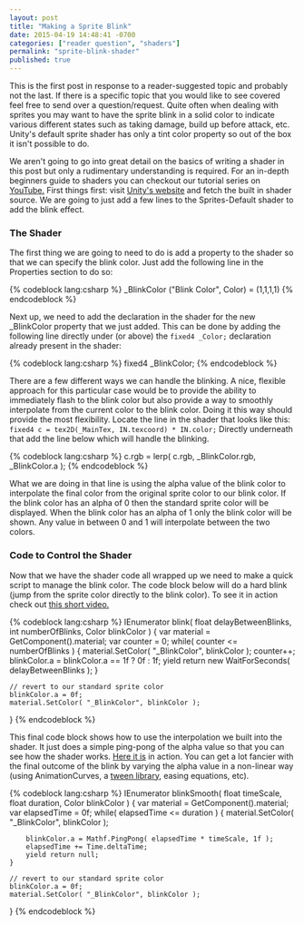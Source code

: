 ```yaml
---
layout: post
title: "Making a Sprite Blink"
date: 2015-04-19 14:48:41 -0700
categories: ["reader question", "shaders"]
permalink: "sprite-blink-shader"
published: true
---
```



This is the first post in response to a reader-suggested topic and probably not the last. If there is a specific topic that you would like to see covered feel free to send over a question/request. Quite often when dealing with sprites you may want to have the sprite blink in a solid color to indicate various different states such as taking damage, build up before attack, etc. Unity's default sprite shader has only a tint color property so out of the box it isn't possible to do.


<!-- more -->


We aren't going to go into great detail on the basics of writing a shader in this post but only a rudimentary understanding is required. For an in-depth beginners guide to shaders you can checkout our tutorial series on <a href="https://www.youtube.com/playlist?list=PLb8LPjN5zpx1tauZfNE1cMIIPy15UlJNZ">YouTube.</a> First things first: visit <a href="http://unity3d.com/get-unity/download/archive">Unity's website</a> and fetch the built in shader source. We are going to just add a few lines to the Sprites-Default shader to add the blink effect.


### The Shader

The first thing we are going to need to do is add a property to the shader so that we can specify the blink color. Just add the following line in the Properties section to do so:

{% codeblock lang:csharp %}
_BlinkColor ("Blink Color", Color) = (1,1,1,1)
{% endcodeblock %}


Next up, we need to add the declaration in the shader for the new _BlinkColor property that we just added. This can be done by adding the following line directly under (or above) the `fixed4 _Color;` declaration already present in the shader:

{% codeblock lang:csharp %}
fixed4 _BlinkColor;
{% endcodeblock %}


There are a few different ways we can handle the blinking. A nice, flexible approach for this particular case would be to provide the ability to immediately flash to the blink color but also provide a way to smoothly interpolate from the current color to the blink color. Doing it this way should provide the most flexibility. Locate the line in the shader that looks like this:
`fixed4 c = tex2D(_MainTex, IN.texcoord) * IN.color;`
Directly underneath that add the line below which will handle the blinking.


{% codeblock lang:csharp %}
c.rgb = lerp( c.rgb, _BlinkColor.rgb, _BlinkColor.a );
{% endcodeblock %}


What we are doing in that line is using the alpha value of the blink color to interpolate the final color from the original sprite color to our blink color. If the blink color has an alpha of 0 then the standard sprite color will be displayed. When the blink color has an alpha of 1 only the blink color will be shown. Any value in between 0 and 1 will interpolate between the two colors.


### Code to Control the Shader

Now that we have the shader code all wrapped up we need to make a quick script to manage the blink color. The code block below will do a hard blink (jump from the sprite color directly to the blink color). To see it in action check out <a href="http://cl.ly/ai7N">this short video.</a>


{% codeblock lang:csharp %}
IEnumerator blink( float delayBetweenBlinks, int numberOfBlinks, Color blinkColor )
{
	var material = GetComponent<SpriteRenderer>().material;
	var counter = 0;
	while( counter <= numberOfBlinks )
	{
		material.SetColor( "_BlinkColor", blinkColor );
		counter++;
		blinkColor.a = blinkColor.a == 1f ? 0f : 1f;
		yield return new WaitForSeconds( delayBetweenBlinks );
	}

	// revert to our standard sprite color
	blinkColor.a = 0f;
	material.SetColor( "_BlinkColor", blinkColor );
}
{% endcodeblock %}


This final code block shows how to use the interpolation we built into the shader. It just does a simple ping-pong of the alpha value so that you can see how the shader works. <a href="http://cl.ly/ai82">Here it is</a> in action. You can get a lot fancier with the final outcome of the blink by varying the alpha value in a non-linear way (using AnimationCurves, a <a href="/anatomy-of-a-tween-lib/">tween library</a>, easing equations, etc).


{% codeblock lang:csharp %}
IEnumerator blinkSmooth( float timeScale, float duration, Color blinkColor )
{
	var material = GetComponent<SpriteRenderer>().material;
	var elapsedTime = 0f;
	while( elapsedTime <= duration )
	{
		material.SetColor( "_BlinkColor", blinkColor );

		blinkColor.a = Mathf.PingPong( elapsedTime * timeScale, 1f );
		elapsedTime += Time.deltaTime;
		yield return null;
	}

	// revert to our standard sprite color
	blinkColor.a = 0f;
	material.SetColor( "_BlinkColor", blinkColor );
}
{% endcodeblock %}
